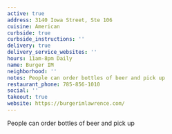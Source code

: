 ```yaml
---
active: true
address: 3140 Iowa Street, Ste 106
cuisine: American
curbside: true
curbside_instructions: ''
delivery: true
delivery_service_websites: ''
hours: 11am-8pm Daily
name: Burger IM
neighborhood: ''
notes: People can order bottles of beer and pick up
restaurant_phone: 785-856-1010
social: ''
takeout: true
website: https://burgerimlawrence.com/
---
```


People can order bottles of beer and pick up
